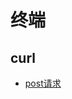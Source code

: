 # 终端

## curl
* [post请求](http://stackoverflow.com/questions/7172784/how-to-post-json-data-with-curl-from-terminal-commandline-to-test-spring-rest)
